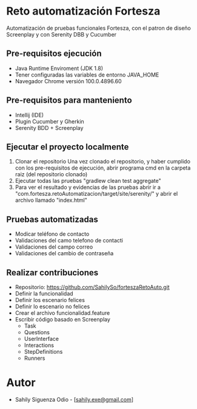 # Reto automatización Fortesza

Automatización de pruebas funcionales Fortesza, con el patron de diseño Screenplay y con Serenity DBB y Cucumber

## Pre-requisitos ejecución
- Java Runtime Enviroment (JDK 1.8)
- Tener configuradas las variables de entorno JAVA_HOME
- Navegador Chrome versión 100.0.4896.60

## Pre-requisitos para manteniento 
- Intellij (IDE)
- Plugin Cucumber y Gherkin
- Serenity BDD + Screenplay

## Ejecutar el proyecto localmente

1. Clonar el repositorio Una vez clonado el repositorio, y haber cumplido con los pre-requisitos de ejecución, abrir programa cmd en la carpeta raiz (del repositorio clonado)
2. Ejecutar todas las pruebas "gradlew clean test aggregate"
5. Para ver el resultado y evidencias de las pruebas abrir ir a "com.fortesza.retoAutomatizacion/target/site/serenity/" y abrir el archivo llamado "index.html"


## Pruebas automatizadas
- Modicar teléfono de contacto
- Validaciones del camo telefono de contacti
- Validaciones del campo correo
- Validaciones del cambio de contraseña

## Realizar contribuciones

- Repositorio: https://github.com/SahilySo/forteszaRetoAuto.git
- Definir la funcionalidad
- Definir los escenario felices
- Definir lo escenario no felices
- Crear el archivo funcionalidad.feature
- Escribir código basado en Screenplay
    - Task
    - Questions
    - UserInterface
    - Interactions
    - StepDefinitions
    - Runners

# Autor
- Sahily Siguenza Odio - [sahily.exe@gmail.com]
